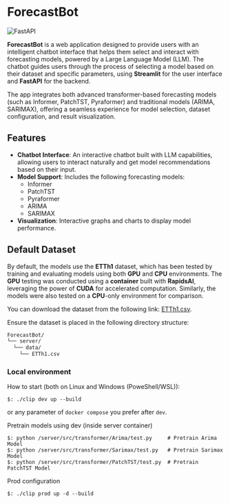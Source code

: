 # ForecastBot
![FastAPI](https://img.shields.io/badge/FastAPI-005571?style=for-the-badge&logo=fastapi)

**ForecastBot** is a web application designed to provide users with an intelligent chatbot interface that helps 
them select and interact with forecasting models, powered by a Large Language Model (LLM). The chatbot guides users 
through the process of selecting a model based on their dataset and specific parameters, using **Streamlit** for the 
user interface and **FastAPI** for the backend.

The app integrates both advanced transformer-based forecasting models (such as Informer, PatchTST, Pyraformer) 
and traditional models (ARIMA, SARIMAX), offering a seamless experience for model selection, dataset configuration, 
and result visualization.

## Features
- **Chatbot Interface**: An interactive chatbot built with LLM capabilities, allowing users to interact naturally 
  and get model recommendations based on their input.
- **Model Support**: Includes the following forecasting models:
  - Informer
  - PatchTST
  - Pyraformer
  - ARIMA
  - SARIMAX
- **Visualization**: Interactive graphs and charts to display model performance.

## Default Dataset
By default, the models use the **ETTh1** dataset, which has been tested by training and evaluating models using both **GPU** and **CPU** environments. The **GPU** testing was conducted using a **container** built with **RapidsAI**, leveraging the power of **CUDA** for accelerated computation. Similarly, the models were also tested on a **CPU**-only environment for comparison.

You can download the dataset from the following link:
[ETTh1.csv](https://github.com/zhouhaoyi/ETDataset/blob/main/ETT-small/ETTh1.csv).

Ensure the dataset is placed in the following directory structure:
```bash
ForecastBot/
└── server/
  └── data/
    └── ETTh1.csv
```

### Local environment

How to start (both on Linux and Windows (PoweShell/WSL)):
```console
$: ./clip dev up --build
```
or any parameter of `docker compose` you prefer after `dev`.

Pretrain models using dev (inside server container)
```console
$: python /server/src/transformer/Arima/test.py     # Pretrain Arima Model 
$: python /server/src/transformer/Sarimax/test.py   # Pretrain Sarimax Model  
$: python /server/src/transformer/PatchTST/test.py  # Pretrain PatchTST Model
```


Prod configuration
```console
$: ./clip prod up -d --build